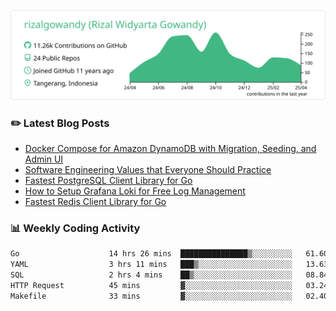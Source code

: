 ![profile-details](profile-summary-card-output/vue/0-profile-details.svg)

### :pencil2: Latest Blog Posts
<!-- BLOG-POST-LIST:START -->
- [Docker Compose for Amazon DynamoDB with Migration, Seeding, and Admin UI](https://medium.com/geekculture/docker-compose-for-amazon-dynamodb-with-migration-seeding-and-admin-ui-db11a348cc6a?source=rss-5763b0f1aba6------2)
- [Software Engineering Values that Everyone Should Practice](https://levelup.gitconnected.com/software-engineering-values-that-everyone-should-practice-c980d00cd103?source=rss-5763b0f1aba6------2)
- [Fastest PostgreSQL Client Library for Go](https://levelup.gitconnected.com/fastest-postgresql-client-library-for-go-579fa97909fb?source=rss-5763b0f1aba6------2)
- [How to Setup Grafana Loki for Free Log Management](https://levelup.gitconnected.com/how-to-setup-grafana-loki-for-free-log-management-ceb60558503c?source=rss-5763b0f1aba6------2)
- [Fastest Redis Client Library for Go](https://levelup.gitconnected.com/fastest-redis-client-library-for-go-7993f618f5ab?source=rss-5763b0f1aba6------2)
<!-- BLOG-POST-LIST:END -->

### 📊 Weekly Coding Activity
<!--START_SECTION:waka-->

```txt
Go                    14 hrs 26 mins  ███████████████▒░░░░░░░░░   61.60 %
YAML                  3 hrs 11 mins   ███▒░░░░░░░░░░░░░░░░░░░░░   13.63 %
SQL                   2 hrs 4 mins    ██▒░░░░░░░░░░░░░░░░░░░░░░   08.84 %
HTTP Request          45 mins         ▓░░░░░░░░░░░░░░░░░░░░░░░░   03.24 %
Makefile              33 mins         ▓░░░░░░░░░░░░░░░░░░░░░░░░   02.40 %
```

<!--END_SECTION:waka-->
